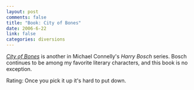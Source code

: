 ```yaml
--- 
layout: post
comments: false
title: "Book: City of Bones"
date: 2006-6-22
link: false
categories: diversions
---
```

<i><a href="http://ereader.com/product/detail/5641?book=City_of_Bones" title="City of Bones">City of Bones</a></i> is another in Michael Connelly's <i>Harry Bosch</i> series. Bosch continues to be among my favorite literary characters, and this book is no exception.

Rating: Once you pick it up it's hard to put down.
